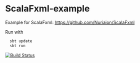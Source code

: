 ScalaFxml-example
=================

Example for ScalaFxml: https://github.com/Nuriaion/ScalaFxml

Run with 

```scala
  sbt update
  sbt run
```

[![Build Status](https://travis-ci.org/Nuriaion/ScalaFxml-example.png?branch=master)](https://travis-ci.org/Nuriaion/ScalaFxml-example)
